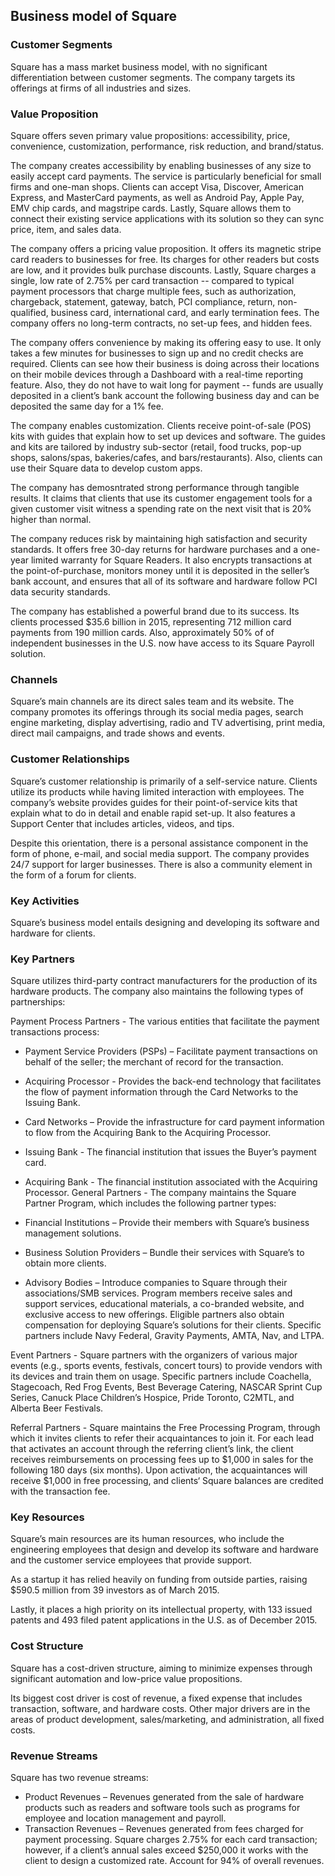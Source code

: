 Business model of Square
------------------------

 ### Customer Segments

 Square has a mass market business model, with no significant differentiation between customer segments. The company targets its offerings at firms of all industries and sizes.

 ### Value Proposition

 Square offers seven primary value propositions: accessibility, price, convenience, customization, performance, risk reduction, and brand/status.

 The company creates accessibility by enabling businesses of any size to easily accept card payments. The service is particularly beneficial for small firms and one-man shops. Clients can accept Visa, Discover, American Express, and MasterCard payments, as well as Android Pay, Apple Pay, EMV chip cards, and magstripe cards. Lastly, Square allows them to connect their existing service applications with its solution so they can sync price, item, and sales data.

 The company offers a pricing value proposition. It offers its magnetic stripe card readers to businesses for free. Its charges for other readers but costs are low, and it provides bulk purchase discounts. Lastly, Square charges a single, low rate of 2.75% per card transaction -- compared to typical payment processors that charge multiple fees, such as authorization, chargeback, statement, gateway, batch, PCI compliance, return, non-qualified, business card, international card, and early termination fees. The company offers no long-term contracts, no set-up fees, and hidden fees.

 The company offers convenience by making its offering easy to use. It only takes a few minutes for businesses to sign up and no credit checks are required. Clients can see how their business is doing across their locations on their mobile devices through a Dashboard with a real-time reporting feature. Also, they do not have to wait long for payment -- funds are usually deposited in a client’s bank account the following business day and can be deposited the same day for a 1% fee.

 The company enables customization. Clients receive point-of-sale (POS) kits with guides that explain how to set up devices and software. The guides and kits are tailored by industry sub-sector (retail, food trucks, pop-up shops, salons/spas, bakeries/cafes, and bars/restaurants). Also, clients can use their Square data to develop custom apps.

 The company has demosntrated strong performance through tangible results. It claims that clients that use its customer engagement tools for a given customer visit witness a spending rate on the next visit that is 20% higher than normal.

 The company reduces risk by maintaining high satisfaction and security standards. It offers free 30-day returns for hardware purchases and a one-year limited warranty for Square Readers. It also encrypts transactions at the point-of-purchase, monitors money until it is deposited in the seller’s bank account, and ensures that all of its software and hardware follow PCI data security standards.

 The company has established a powerful brand due to its success. Its clients processed $35.6 billion in 2015, representing 712 million card payments from 190 million cards. Also, approximately 50% of of independent businesses in the U.S. now have access to its Square Payroll solution.

 ### Channels

 Square’s main channels are its direct sales team and its website. The company promotes its offerings through its social media pages, search engine marketing, display advertising, radio and TV advertising, print media, direct mail campaigns, and trade shows and events.

 ### Customer Relationships

 Square’s customer relationship is primarily of a self-service nature. Clients utilize its products while having limited interaction with employees. The company’s website provides guides for their point-of-service kits that explain what to do in detail and enable rapid set-up. It also features a Support Center that includes articles, videos, and tips.

 Despite this orientation, there is a personal assistance component in the form of phone, e-mail, and social media support. The company provides 24/7 support for larger businesses. There is also a community element in the form of a forum for clients.

 ### Key Activities

 Square’s business model entails designing and developing its software and hardware for clients.

 ### Key Partners

 Square utilizes third-party contract manufacturers for the production of its hardware products. The company also maintains the following types of partnerships:

 Payment Process Partners - The various entities that facilitate the payment transactions process:

  * Payment Service Providers (PSPs) – Facilitate payment transactions on behalf of the seller; the merchant of record for the transaction.
 * Acquiring Processor - Provides the back-end technology that facilitates the flow of payment information through the Card Networks to the Issuing Bank.
 * Card Networks – Provide the infrastructure for card payment information to flow from the Acquiring Bank to the Acquiring Processor.
 * Issuing Bank - The financial institution that issues the Buyer’s payment card.
 * Acquiring Bank - The financial institution associated with the Acquiring Processor.
  General Partners - The company maintains the Square Partner Program, which includes the following partner types:

  * Financial Institutions – Provide their members with Square’s business management solutions.
 * Business Solution Providers – Bundle their services with Square’s to obtain more clients.
 * Advisory Bodies – Introduce companies to Square through their associations/SMB services.
  Program members receive sales and support services, educational materials, a co-branded website, and exclusive access to new offerings. Eligible partners also obtain compensation for deploying Square’s solutions for their clients. Specific partners include Navy Federal, Gravity Payments, AMTA, Nav, and LTPA.

 Event Partners - Square partners with the organizers of various major events (e.g., sports events, festivals, concert tours) to provide vendors with its devices and train them on usage. Specific partners include Coachella, Stagecoach, Red Frog Events, Best Beverage Catering, NASCAR Sprint Cup Series, Canuck Place Children’s Hospice, Pride Toronto, C2MTL, and Alberta Beer Festivals.

 Referral Partners - Square maintains the Free Processing Program, through which it invites clients to refer their acquaintances to join it. For each lead that activates an account through the referring client’s link, the client receives reimbursements on processing fees up to $1,000 in sales for the following 180 days (six months). Upon activation, the acquaintances will receive $1,000 in free processing, and clients‘ Square balances are credited with the transaction fee.

 ### Key Resources

 Square’s main resources are its human resources, who include the engineering employees that design and develop its software and hardware and the customer service employees that provide support.

 As a startup it has relied heavily on funding from outside parties, raising $590.5 million from 39 investors as of March 2015.

 Lastly, it places a high priority on its intellectual property, with 133 issued patents and 493 filed patent applications in the U.S. as of December 2015.

 ### Cost Structure

 Square has a cost-driven structure, aiming to minimize expenses through significant automation and low-price value propositions.

 Its biggest cost driver is cost of revenue, a fixed expense that includes transaction, software, and hardware costs. Other major drivers are in the areas of product development, sales/marketing, and administration, all fixed costs.

 ### Revenue Streams

 Square has two revenue streams:

  * Product Revenues – Revenues generated from the sale of hardware products such as readers and software tools such as programs for employee and location management and payroll.
 * Transaction Revenues – Revenues generated from fees charged for payment processing. Square charges 2.75% for each card transaction; however, if a client’s annual sales exceed $250,000 it works with the client to design a customized rate. Account for 94% of overall revenues.